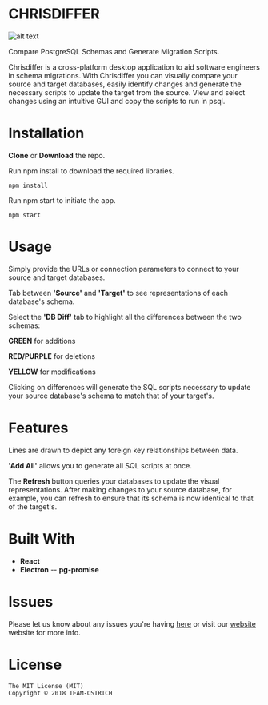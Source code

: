 # CHRISDIFFER

![alt text](https://drive.google.com/uc?export=view&id=1IVS_33Ow-s8luwaqXJ_CkztKu5xjPffK)

Compare PostgreSQL Schemas and Generate Migration Scripts.

Chrisdiffer is a cross-platform desktop application to aid software engineers in schema migrations. With Chrisdiffer you can visually compare your source and target databases, easily identify changes and generate the necessary scripts to update the target from the source. View and select changes using an intuitive GUI and copy the scripts to run in psql.


# Installation

**Clone** or **Download** the repo.

Run npm install to download the required libraries.

```
npm install
```

Run npm start to initiate the app.

```
npm start
```

# Usage

Simply provide the URLs or connection parameters to connect to your source and target databases. 

<insert gif>

Tab between **'Source'** and **'Target'** to see representations of each database's schema.

<insert gif>

Select the **'DB Diff'** tab to highlight all the differences between the two schemas:

**GREEN** for additions

**RED/PURPLE** for deletions

**YELLOW** for modifications

Clicking on differences will generate the SQL scripts necessary to update your source database's schema to match that of your target's. 

<insert gif>

# Features

Lines are drawn to depict any foreign key relationships between data.

**'Add All'** allows you to generate all SQL scripts at once.

The **Refresh** button queries your databases to update the visual representations. After making changes to your source database, for example, you can refresh to ensure that its schema is now identical to that of the target's.

# Built With
- **React**
- **Electron**
-- **pg-promise**

# Issues
Please let us know about any issues you're having [here](https://github.com/TEAM-OSTRICH/CHRISDIFFER/issues) or visit our [website](https://github.com/TEAM-OSTRICH/CHRISDIFFER/issues) website for more info.

# License
```
The MIT License (MIT)
Copyright © 2018 TEAM-OSTRICH

```
